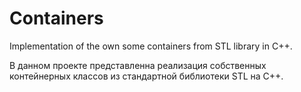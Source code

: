 # Containers
Implementation of the own some containers from STL library in C++.

В данном проекте представленна реализация собственных контейнерных классов из стандартной библиотеки STL на С++.
